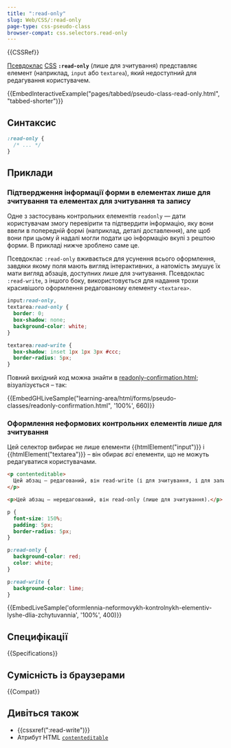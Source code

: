 ```yaml
---
title: ":read-only"
slug: Web/CSS/:read-only
page-type: css-pseudo-class
browser-compat: css.selectors.read-only
---
```


{{CSSRef}}

[Псевдоклас](/uk/docs/Web/CSS/Pseudo-classes) [CSS](/uk/docs/Web/CSS) **`:read-only`** (лише для зчитування) представляє елемент (наприклад, `input` або `textarea`), який недоступний для редагування користувачем.

{{EmbedInteractiveExample("pages/tabbed/pseudo-class-read-only.html", "tabbed-shorter")}}

## Синтаксис

```css
:read-only {
  /* ... */
}
```

## Приклади

### Підтвердження інформації форми в елементах лише для зчитування та елементах для зчитування та запису

Одне з застосувань контрольних елементів `readonly` — дати користувачам змогу перевірити та підтвердити інформацію, яку вони ввели в попередній формі (наприклад, деталі доставлення), але щоб вони при цьому й надалі могли подати цю інформацію вкупі з рештою форми. В прикладі нижче зроблено саме це.

Псевдоклас `:read-only` вживається для усунення всього оформлення, завдяки якому поля мають вигляд інтерактивних, а натомість змушує їх мати вигляд абзаців, доступних лише для зчитування. Псевдоклас `:read-write`, з іншого боку, використовується для надання трохи красивішого оформлення редагованому елементу `<textarea>`.

```css
input:read-only,
textarea:read-only {
  border: 0;
  box-shadow: none;
  background-color: white;
}

textarea:read-write {
  box-shadow: inset 1px 1px 3px #ccc;
  border-radius: 5px;
}
```

Повний вихідний код можна знайти в [readonly-confirmation.html](https://github.com/webdoky/learning-area/blob/main/html/forms/pseudo-classes/readonly-confirmation.html); візуалізується – так:

{{EmbedGHLiveSample("learning-area/html/forms/pseudo-classes/readonly-confirmation.html", '100%', 660)}}

### Оформлення неформових контрольних елементів лише для зчитування

Цей селектор вибирає не лише елементи {{htmlElement("input")}} і {{htmlElement("textarea")}} – він обирає _всі_ елементи, що не можуть редагуватися користувачами.

```html
<p contenteditable>
  Цей абзац – редагований, він read-write (і для зчитування, і для запису).
</p>

<p>Цей абзац – нередагований, він read-only (лише для зчитування).</p>
```

```css
p {
  font-size: 150%;
  padding: 5px;
  border-radius: 5px;
}

p:read-only {
  background-color: red;
  color: white;
}

p:read-write {
  background-color: lime;
}
```

{{EmbedLiveSample('oformlennia-neformovykh-kontrolnykh-elementiv-lyshe-dlia-zchytuvannia', '100%', 400)}}

## Специфікації

{{Specifications}}

## Сумісність із браузерами

{{Compat}}

## Дивіться також

- {{cssxref(":read-write")}}
- Атрибут HTML [`contenteditable`](/uk/docs/Web/HTML/Global_attributes#contenteditable)
